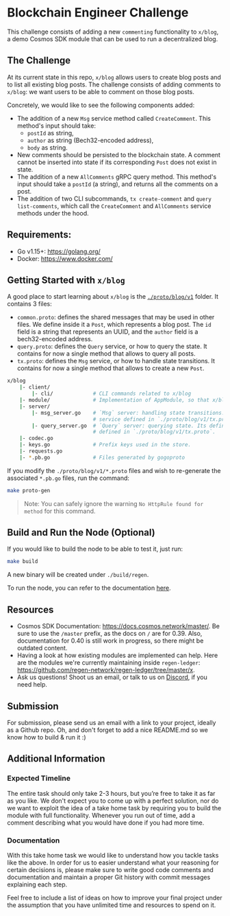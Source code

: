 # Blockchain Engineer Challenge

This challenge consists of adding a new `commenting` functionality to `x/blog`, a demo Cosmos SDK module that can be used to run a decentralized blog.

## The Challenge

At its current state in this repo, `x/blog` allows users to create blog posts and to list all existing blog posts. The challenge consists of adding comments to `x/blog`: we want users to be able to comment on those blog posts.

Concretely, we would like to see the following components added:

- The addition of a new `Msg` service method called `CreateComment`. This method's input should take:
  - `postId` as string,
  - `author` as string (Bech32-encoded address),
  - `body` as string.
- New comments should be persisted to the blockchain state. A comment cannot be inserted into state if its corresponding `Post` does not exist in state.
- The addition of a new `AllComments` gRPC query method. This method's input should take a `postId` (a string), and returns all the comments on a post.
- The addition of two CLI subcommands, `tx create-comment` and `query list-comments`, which call the `CreateComment` and `AllComments` service methods under the hood.

## Requirements:

- Go v1.15+: https://golang.org/
- Docker: https://www.docker.com/

## Getting Started with `x/blog`

A good place to start learning about `x/blog` is the [`./proto/blog/v1`](./proto/blog/v1) folder. It contains 3 files:

- `common.proto`: defines the shared messages that may be used in other files. We define inside it a `Post`, which represents a blog post. The `id` field is a string that represents an UUID, and the `author` field is a bech32-encoded address.
- `query.proto`: defines the `Query` service, or how to query the state. It contains for now a single method that allows to query all posts.
- `tx.proto`: defines the `Msg` service, or how to handle state transitions. It contains for now a single method that allows to create a new `Post`.

```bash
x/blog
    |- client/
        |- cli/             # CLI commands related to x/blog
    |- module/              # Implementation of AppModule, so that x/blog can be wired up to the app.
    |- server/
        |- msg_server.go    # `Msg` server: handling state transitions. Its defines the implementation of the `Msg`
                            # service defined in `./proto/blog/v1/tx.proto`.
        |- query_server.go  # `Query` server: querying state. Its defines the implementation of the `Query` service
                            # defined in `./proto/blog/v1/tx.proto`.
    |- codec.go
    |- keys.go              # Prefix keys used in the store.
    |- requests.go
    |- *.pb.go              # Files generated by gogoproto
```

If you modify the `./proto/blog/v1/*.proto` files and wish to re-generate the associated `*.pb.go` files, run the command:

```bash
make proto-gen
```

> Note: You can safely ignore the warning `No HttpRule found for method` for this command.

## Build and Run the Node (Optional)

If you would like to build the node to be able to test it, just run:

```bash
make build
```

A new binary will be created under `./build/regen`.

To run the node, you can refer to the documentation [here](https://docs.cosmos.network/master/run-node/).

## Resources

- Cosmos SDK Documentation: https://docs.cosmos.network/master/. Be sure to use the `/master` prefix, as the docs on `/` are for 0.39. Also, documentation for 0.40 is still work in progress, so there might be outdated content.
- Having a look at how existing modules are implemented can help. Here are the modules we're currently maintaining inside `regen-ledger`: https://github.com/regen-network/regen-ledger/tree/master/x.
- Ask us questions! Shoot us an email, or talk to us on [Discord](https://discord.gg/stujhkkhvk), if you need help.

## Submission

For submission, please send us an email with a link to your project, ideally as a Github repo. Oh, and don't forget to add a nice README.md so we know how to build & run it :)

## Additional Information

### Expected Timeline

The entire task should only take 2-3 hours, but you’re free to take it as far as you like. We don't expect you to come up with a perfect solution, nor do we want to exploit the idea of a take home task by requiring you to build the module with full functionality. Whenever you run out of time, add a comment describing what you would have done if you had more time.

### Documentation

With this take home task we would like to understand how you tackle tasks like the above. In order for us to easier understand what your reasoning for certain decisions is, please make sure to write good code comments and documentation and maintain a proper Git history with commit messages explaining each step.

Feel free to include a list of ideas on how to improve your final project under the assumption that you have unlimited time and resources to spend on it.
